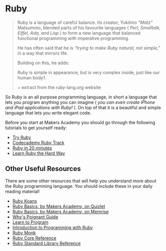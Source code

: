 # Ruby

> Ruby is a language of careful balance. Its creator, Yukihiro _"Matz"_ Matsumoto, blended parts of his favourite languages ( _Perl, Smalltalk, Eiffel, Ada, and Lisp_ ) to form a new language that balanced functional programming with imperative programming.
>
> He has often said that he is _"trying to make Ruby natural, not simple,"_ in a way that mirrors life.
>
> Building on this, he adds:
>
> Ruby is simple in appearance, but is very complex inside, just like our human body1.
>
> ~ extract from the ruby-lang.org website

So Ruby is an all purpose programming language, in short a language that lets you program anything you can imagine ( _you can even create iPhone and iPad applications with Ruby!_ ). On top of that it is a beautiful and simple language that lets you write elegant code.

Before you start at Makers Academy you should go through the following tutorials to get yourself ready:

- [Try Ruby](http://tryruby.org)
- [Codecademy Ruby Track](http://www.codecademy.com/tracks/ruby)
- [Ruby in 20 minutes](https://www.ruby-lang.org/en/documentation/quickstart/)
- [Learn Ruby the Hard Way](http://ruby.learncodethehardway.org/book/)

## Other Useful Resources

There are some other resources that will help you understand more about the Ruby programming language. You should include these in your daily reading material!

- [Ruby Koans](http://rubykoans.com)
- [Ruby Basics, by Makers Academy, on Quizlet](http://quizlet.com/join/VctmNbYus)
- [Ruby Basics, by Makers Academy, on Memrise](http://www.memrise.com/course/357359/ruby-by-makers-academy/)
- [Why's Poignant Guide](http://mislav.uniqpath.com/poignant-guide/)
- [Learn to Program](https://pine.fm/LearnToProgram/)
- [Introduction to Programming with Ruby](http://www.gotealeaf.com/books/ruby)
- [Ruby Monk](https://rubymonk.com)
- [Ruby Core Reference](http://www.ruby-doc.org/core-2.1.2/)
- [Ruby Standard Library Reference](http://www.ruby-doc.org/stdlib-2.1.2/)
